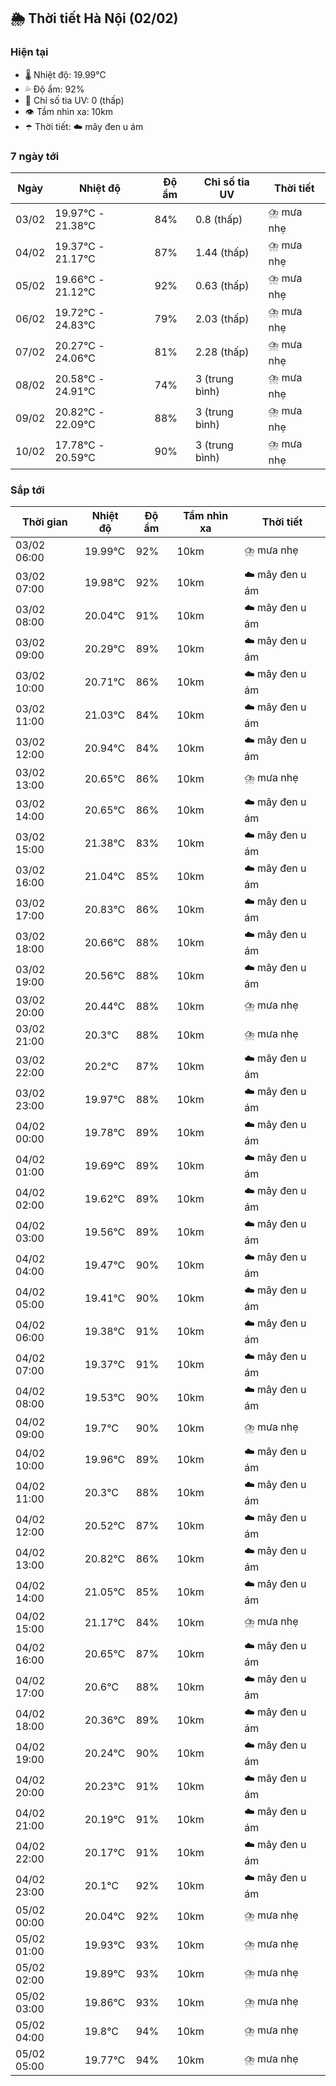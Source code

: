 ## 🌦️ Thời tiết Hà Nội (02/02)

### Hiện tại

- 🌡️ Nhiệt độ: 19.99℃
- 💦 Độ ẩm: 92%
- 🌟 Chỉ số tia UV: 0 (thấp)
- 👁️ Tầm nhìn xa: 10km
- ☂️ Thời tiết: ☁️ mây đen u ám

### 7 ngày tới

| Ngày | Nhiệt độ | Độ ẩm | Chỉ số tia UV | Thời tiết |
| --- | --- | --- | --- | --- |
| 03/02 | 19.97℃ - 21.38℃ | 84% | 0.8 (thấp) | ⛈️ mưa nhẹ |
| 04/02 | 19.37℃ - 21.17℃ | 87% | 1.44 (thấp) | ⛈️ mưa nhẹ |
| 05/02 | 19.66℃ - 21.12℃ | 92% | 0.63 (thấp) | ⛈️ mưa nhẹ |
| 06/02 | 19.72℃ - 24.83℃ | 79% | 2.03 (thấp) | ⛈️ mưa nhẹ |
| 07/02 | 20.27℃ - 24.06℃ | 81% | 2.28 (thấp) | ⛈️ mưa nhẹ |
| 08/02 | 20.58℃ - 24.91℃ | 74% | 3 (trung bình) | ⛈️ mưa nhẹ |
| 09/02 | 20.82℃ - 22.09℃ | 88% | 3 (trung bình) | ⛈️ mưa nhẹ |
| 10/02 | 17.78℃ - 20.59℃ | 90% | 3 (trung bình) | ⛈️ mưa nhẹ |

### Sắp tới

| Thời gian | Nhiệt độ | Độ ẩm | Tầm nhìn xa | Thời tiết |
| --- | --- | --- | --- | --- |
| 03/02 06:00 | 19.99℃ | 92% | 10km | ⛈️ mưa nhẹ |
| 03/02 07:00 | 19.98℃ | 92% | 10km | ☁️ mây đen u ám |
| 03/02 08:00 | 20.04℃ | 91% | 10km | ☁️ mây đen u ám |
| 03/02 09:00 | 20.29℃ | 89% | 10km | ☁️ mây đen u ám |
| 03/02 10:00 | 20.71℃ | 86% | 10km | ☁️ mây đen u ám |
| 03/02 11:00 | 21.03℃ | 84% | 10km | ☁️ mây đen u ám |
| 03/02 12:00 | 20.94℃ | 84% | 10km | ☁️ mây đen u ám |
| 03/02 13:00 | 20.65℃ | 86% | 10km | ⛈️ mưa nhẹ |
| 03/02 14:00 | 20.65℃ | 86% | 10km | ☁️ mây đen u ám |
| 03/02 15:00 | 21.38℃ | 83% | 10km | ☁️ mây đen u ám |
| 03/02 16:00 | 21.04℃ | 85% | 10km | ☁️ mây đen u ám |
| 03/02 17:00 | 20.83℃ | 86% | 10km | ☁️ mây đen u ám |
| 03/02 18:00 | 20.66℃ | 88% | 10km | ☁️ mây đen u ám |
| 03/02 19:00 | 20.56℃ | 88% | 10km | ☁️ mây đen u ám |
| 03/02 20:00 | 20.44℃ | 88% | 10km | ⛈️ mưa nhẹ |
| 03/02 21:00 | 20.3℃ | 88% | 10km | ⛈️ mưa nhẹ |
| 03/02 22:00 | 20.2℃ | 87% | 10km | ☁️ mây đen u ám |
| 03/02 23:00 | 19.97℃ | 88% | 10km | ☁️ mây đen u ám |
| 04/02 00:00 | 19.78℃ | 89% | 10km | ☁️ mây đen u ám |
| 04/02 01:00 | 19.69℃ | 89% | 10km | ☁️ mây đen u ám |
| 04/02 02:00 | 19.62℃ | 89% | 10km | ☁️ mây đen u ám |
| 04/02 03:00 | 19.56℃ | 89% | 10km | ☁️ mây đen u ám |
| 04/02 04:00 | 19.47℃ | 90% | 10km | ☁️ mây đen u ám |
| 04/02 05:00 | 19.41℃ | 90% | 10km | ☁️ mây đen u ám |
| 04/02 06:00 | 19.38℃ | 91% | 10km | ☁️ mây đen u ám |
| 04/02 07:00 | 19.37℃ | 91% | 10km | ☁️ mây đen u ám |
| 04/02 08:00 | 19.53℃ | 90% | 10km | ☁️ mây đen u ám |
| 04/02 09:00 | 19.7℃ | 90% | 10km | ⛈️ mưa nhẹ |
| 04/02 10:00 | 19.96℃ | 89% | 10km | ☁️ mây đen u ám |
| 04/02 11:00 | 20.3℃ | 88% | 10km | ☁️ mây đen u ám |
| 04/02 12:00 | 20.52℃ | 87% | 10km | ☁️ mây đen u ám |
| 04/02 13:00 | 20.82℃ | 86% | 10km | ☁️ mây đen u ám |
| 04/02 14:00 | 21.05℃ | 85% | 10km | ☁️ mây đen u ám |
| 04/02 15:00 | 21.17℃ | 84% | 10km | ⛈️ mưa nhẹ |
| 04/02 16:00 | 20.65℃ | 87% | 10km | ☁️ mây đen u ám |
| 04/02 17:00 | 20.6℃ | 88% | 10km | ☁️ mây đen u ám |
| 04/02 18:00 | 20.36℃ | 89% | 10km | ☁️ mây đen u ám |
| 04/02 19:00 | 20.24℃ | 90% | 10km | ☁️ mây đen u ám |
| 04/02 20:00 | 20.23℃ | 91% | 10km | ☁️ mây đen u ám |
| 04/02 21:00 | 20.19℃ | 91% | 10km | ☁️ mây đen u ám |
| 04/02 22:00 | 20.17℃ | 91% | 10km | ☁️ mây đen u ám |
| 04/02 23:00 | 20.1℃ | 92% | 10km | ☁️ mây đen u ám |
| 05/02 00:00 | 20.04℃ | 92% | 10km | ⛈️ mưa nhẹ |
| 05/02 01:00 | 19.93℃ | 93% | 10km | ⛈️ mưa nhẹ |
| 05/02 02:00 | 19.89℃ | 93% | 10km | ⛈️ mưa nhẹ |
| 05/02 03:00 | 19.86℃ | 93% | 10km | ⛈️ mưa nhẹ |
| 05/02 04:00 | 19.8℃ | 94% | 10km | ⛈️ mưa nhẹ |
| 05/02 05:00 | 19.77℃ | 94% | 10km | ⛈️ mưa nhẹ |
